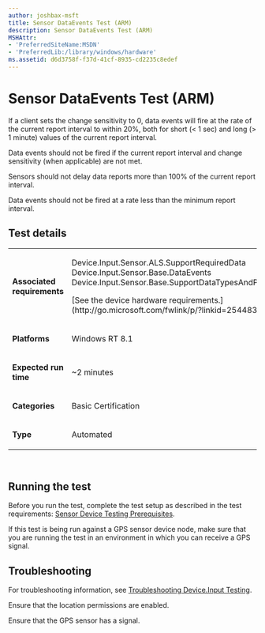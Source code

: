 ```yaml
---
author: joshbax-msft
title: Sensor DataEvents Test (ARM)
description: Sensor DataEvents Test (ARM)
MSHAttr:
- 'PreferredSiteName:MSDN'
- 'PreferredLib:/library/windows/hardware'
ms.assetid: d6d3758f-f37d-41cf-8935-cd2235c8edef
---
```


# Sensor DataEvents Test (ARM)


If a client sets the change sensitivity to 0, data events will fire at the rate of the current report interval to within 20%, both for short (&lt; 1 sec) and long (&gt; 1 minute) values of the current report interval.

Data events should not be fired if the current report interval and change sensitivity (when applicable) are not met.

Sensors should not delay data reports more than 100% of the current report interval.

Data events should not be fired at a rate less than the minimum report interval.

## Test details


<table>
<colgroup>
<col width="50%" />
<col width="50%" />
</colgroup>
<tbody>
<tr class="odd">
<td><p><strong>Associated requirements</strong></p></td>
<td><p>Device.Input.Sensor.ALS.SupportRequiredData Device.Input.Sensor.Base.DataEvents Device.Input.Sensor.Base.SupportDataTypesAndProperties</p>
<p>[See the device hardware requirements.](http://go.microsoft.com/fwlink/p/?linkid=254483)</p></td>
</tr>
<tr class="even">
<td><p><strong>Platforms</strong></p></td>
<td><p>Windows RT 8.1</p></td>
</tr>
<tr class="odd">
<td><p><strong>Expected run time</strong></p></td>
<td><p>~2 minutes</p></td>
</tr>
<tr class="even">
<td><p><strong>Categories</strong></p></td>
<td><p>Basic Certification</p></td>
</tr>
<tr class="odd">
<td><p><strong>Type</strong></p></td>
<td><p>Automated</p></td>
</tr>
</tbody>
</table>

 

## Running the test


Before you run the test, complete the test setup as described in the test requirements: [Sensor Device Testing Prerequisites](sensor-device-testing-prerequisites.md).

If this test is being run against a GPS sensor device node, make sure that you are running the test in an environment in which you can receive a GPS signal.

## Troubleshooting


For troubleshooting information, see [Troubleshooting Device.Input Testing](troubleshooting-deviceinput-testing.md).

Ensure that the location permissions are enabled.

Ensure that the GPS sensor has a signal.

 

 






